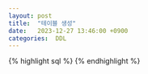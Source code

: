 ```yaml
---
layout: post
title:  "테이블 생성"
date:   2023-12-27 13:46:00 +0900
categories:  DDL
---
```




{% highlight sql %}
{% endhighlight %}